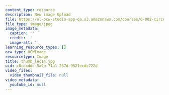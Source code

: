 ```yaml
---
content_type: resource
description: New image Upload
file: https://ol-ocw-studio-app-qa.s3.amazonaws.com/courses/6-002-circuits-and-electronics-spring-2007/c0cdcddd5a9b71a1237d9521ecdc722d_thumb_lec14.jpg
file_type: image/jpeg
image_metadata:
  caption: ''
  credit: ''
  image-alt: ''
learning_resource_types: []
ocw_type: OCWImage
resourcetype: Image
title: thumb_lec14.jpg
uid: c0cdcddd-5a9b-71a1-237d-9521ecdc722d
video_files:
  video_thumbnail_file: null
video_metadata:
  youtube_id: null
---
```

